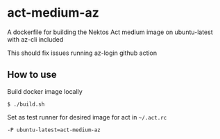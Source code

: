# act-medium-az

A dockerfile for building the Nektos Act medium image on ubuntu-latest with az-cli included

This should fix issues running az-login github action

## How to use

Build docker image locally

```
$ ./build.sh
```

Set as test runner for desired image for act in `~/.act.rc`
```
-P ubuntu-latest=act-medium-az
```